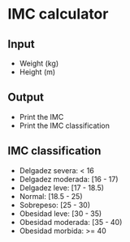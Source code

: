 # IMC calculator

## Input

- Weight (kg)
- Height (m)

## Output

- Print the IMC
- Print the IMC classification

## IMC classification

- Delgadez severa: < 16
- Delgadez moderada: [16 - 17)
- Delgadez leve: [17 - 18.5)
- Normal: [18.5 - 25)
- Sobrepeso: [25 - 30)
- Obesidad leve: [30 - 35)
- Obesidad moderada: [35 - 40)
- Obesidad morbida: >= 40